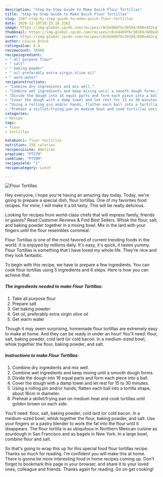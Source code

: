 ```yaml
---
description: "Step-by-Step Guide to Make Quick Flour Tortillas"
title: "Step-by-Step Guide to Make Quick Flour Tortillas"
slug: 1507-step-by-step-guide-to-make-quick-flour-tortillas
date: 2020-12-10T10:33:18.326Z
image: https://img-global.cpcdn.com/recipes/c0cbd4b9fbc50104/680x482cq70/flour-tortillas-recipe-main-photo.jpg
thumbnail: https://img-global.cpcdn.com/recipes/c0cbd4b9fbc50104/680x482cq70/flour-tortillas-recipe-main-photo.jpg
cover: https://img-global.cpcdn.com/recipes/c0cbd4b9fbc50104/680x482cq70/flour-tortillas-recipe-main-photo.jpg
author: Louisa Brock
ratingvalue: 4.4
reviewcount: 36088
recipeingredient:
- " all purpose flour"
- " salt"
- " baking powder"
- " oil preferably extra virgin olive oil"
- " warm water"
recipeinstructions:
- "Combine dry ingredients and mix well."
- "Combine wet ingredients and keep mixing until a smooth dough forms."
- "Divide the dough into 16 equal parts and form each piece into a ball."
- "Cover the dough with a damp towel and let rest for 15 to 30 minutes."
- "Using a rolling pin and/or hands, flatten each ball into a tortilla shape, about 16cm in diameter."
- "Preheat a skillet/frying pan on medium heat and cook tortillas until golden brown on each side."
categories:
- Recipe
tags:
- flour
- tortillas

katakunci: flour tortillas 
nutrition: 258 calories
recipecuisine: American
preptime: "PT27M"
cooktime: "PT59M"
recipeyield: "1"
recipecategory: Lunch

---
```



![Flour Tortillas](https://img-global.cpcdn.com/recipes/c0cbd4b9fbc50104/680x482cq70/flour-tortillas-recipe-main-photo.jpg)

Hey everyone, I hope you're having an amazing day today. Today, we're going to prepare a special dish, flour tortillas. One of my favorites food recipes. For mine, I will make it a bit tasty. This will be really delicious.

Looking for recipes from world-class chefs that will impress family, friends or guests? Read Customer Reviews &amp; Find Best Sellers. Whisk the flour, salt, and baking powder together in a mixing bowl. Mix in the lard with your fingers until the flour resembles cornmeal.

Flour Tortillas is one of the most favored of current trending foods in the world. It is enjoyed by millions daily. It's easy, it's quick, it tastes yummy. Flour Tortillas is something that I have loved my whole life. They're nice and they look fantastic.


To begin with this recipe, we have to prepare a few ingredients. You can cook flour tortillas using 5 ingredients and 6 steps. Here is how you can achieve that.

<!--inarticleads1-->

##### The ingredients needed to make Flour Tortillas:

1. Take  all purpose flour
1. Prepare  salt
1. Get  baking powder
1. Get  oil, preferably extra virgin olive oil
1. Get  warm water


Though it may seem surprising, homemade flour tortillas are extremely easy to make at home. And they can be ready in under an hour! You&#39;ll need: flour, salt, baking powder, cold lard (or cold bacon. In a medium-sized bowl, whisk together the flour, baking powder, and salt. 

<!--inarticleads2-->

##### Instructions to make Flour Tortillas:

1. Combine dry ingredients and mix well.
1. Combine wet ingredients and keep mixing until a smooth dough forms.
1. Divide the dough into 16 equal parts and form each piece into a ball.
1. Cover the dough with a damp towel and let rest for 15 to 30 minutes.
1. Using a rolling pin and/or hands, flatten each ball into a tortilla shape, about 16cm in diameter.
1. Preheat a skillet/frying pan on medium heat and cook tortillas until golden brown on each side.


You&#39;ll need: flour, salt, baking powder, cold lard (or cold bacon. In a medium-sized bowl, whisk together the flour, baking powder, and salt. Use your fingers or a pastry blender to work the fat into the flour until it disappears. The flour tortilla is as ubiquitous in Northern Mexican cuisine as sourdough in San Francisco and as bagels in New York. In a large bowl, combine flour and salt. 

So that's going to wrap this up for this special food flour tortillas recipe. Thanks so much for reading. I'm confident you will make this at home. There is gonna be more interesting food in home recipes coming up. Don't forget to bookmark this page in your browser, and share it to your loved ones, colleague and friends. Thanks again for reading. Go on get cooking!
